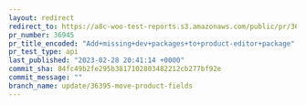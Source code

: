 ```yaml
---
layout: redirect
redirect_to: https://a8c-woo-test-reports.s3.amazonaws.com/public/pr/36945/api/index.html
pr_number: 36945
pr_title_encoded: "Add+missing+dev+packages+to+product-editor+package"
pr_test_type: api
last_published: "2023-02-28 20:41:14 +0000"
commit_sha: 84fc49b2fe295b3817102803482212cb277bf92e
commit_message: ""
branch_name: update/36395-move-product-fields
---
```

